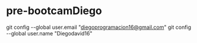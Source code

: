 # pre-bootcamDiego
  git config --global user.email "diegoprogramacion16@gmail.com"
  git config --global user.name "Diegodavid16"
